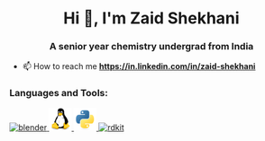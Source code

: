 <h1 align="center">Hi 👋, I'm Zaid Shekhani</h1>
<h3 align="center">A senior year chemistry undergrad from India</h3>

- 📫 How to reach me **https://in.linkedin.com/in/zaid-shekhani**

<h3 align="left">Languages and Tools:</h3>
<p align="left">
  <a href="https://www.blender.org/" target="_blank" rel="noreferrer">
    <img src="https://download.blender.org/branding/community/blender_community_badge_white.svg" alt="blender" width="40" height="40"/>
  </a>
  <a href="https://www.linux.org/" target="_blank" rel="noreferrer">
    <img src="https://raw.githubusercontent.com/devicons/devicon/master/icons/linux/linux-original.svg" alt="linux" width="40" height="40"/>
  </a>
  <a href="https://www.python.org/" target="_blank" rel="noreferrer">
    <img src="https://raw.githubusercontent.com/devicons/devicon/master/icons/python/python-original.svg" alt="python" width="40" height="40"/>
  </a>
  <a href="https://www.rdkit.org/" target="_blank" rel="noreferrer">
    <img src="https://www.rdkit.org/docs/_static/logo.png" alt="rdkit" width="40" height="40"/>
  </a>
</p>
